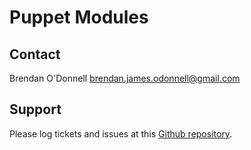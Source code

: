 # Puppet Modules

## Contact

Brendan O'Donnell <brendan.james.odonnell@gmail.com>

## Support

Please log tickets and issues at this [Github repository](https://github.com/b0d0nne11/puppet-modules).
